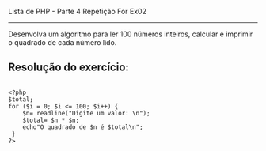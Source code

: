  Lista de PHP - Parte 4 Repetição For Ex02

***

Desenvolva um algoritmo para ler 100 números inteiros, calcular e imprimir o quadrado de cada número lido.

## Resolução do exercício:

```

<?php
$total;
for ($i = 0; $i <= 100; $i++) {
    $n= readline("Digite um valor: \n");
    $total= $n * $n;
    echo"O quadrado de $n é $total\n";
 }
?>

```